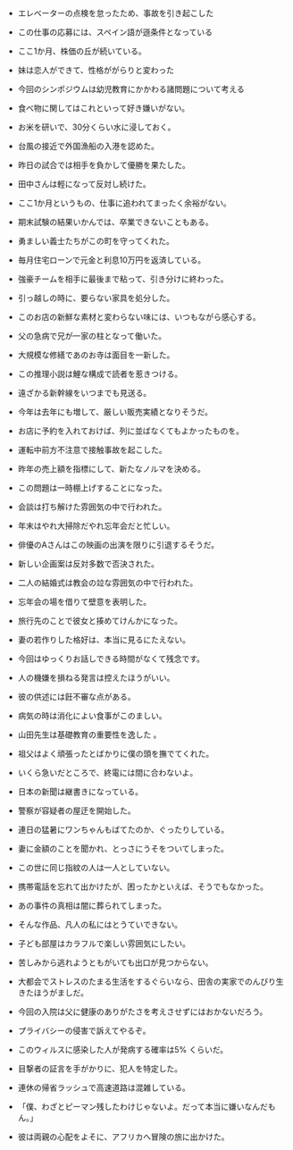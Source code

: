 - エレベーターの点検を怠ったため、事故を引き起こした
- この仕事の応募には、スペイン語が遜条件となっている
- ここ1か月、株価の丘が続いている。
- 妹は恋人ができて、性格ががらりと変わった
- 今回のシンポジウムは幼児教育にかかわる諸問題について考える
- 食べ物に関してはこれといって好き嫌いがない。

- お米を研いで、30分くらい水に浸しておく。
- 台風の接近で外国漁船の入港を認めた。
- 昨日の試合では相手を負かして優勝を果たした。
- 田中さんは輕になって反対し続けた。
- ここ1か月というもの、仕事に追われてまったく余裕がない。
- 期末試験の結果いかんでは、卒業できないこともある。


- 勇ましい義士たちがこの町を守ってくれた。
- 毎月住宅ローンで元金と利息10万円を返済している。
- 強豪チームを相手に最後まで粘って、引き分けに終わった。
- 引っ越しの時に、要らない家具を処分した。
- このお店の新鮮な素材と変わらない味には、いつもながら感心する。

- 父の急病で兄が一家の柱となって働いた。
- 大規模な修繕であのお寺は面目を一新した。
- この推理小説は鯉な構成で読者を惹きつける。
- 遠ざかる新幹線をいつまでも見送る。
- 今年は去年にも増して、厳しい販売実績となりそうだ。
- お店に予約を入れておけば、列に並ばなくてもよかったものを。

- 運転中前方不注意で接触事故を起こした。
- 昨年の売上額を指標にして、新たなノルマを決める。
- この問題は一時棚上げすることになった。
- 会談は打ち解けた雰囲気の中で行われた。
- 年末はやれ大掃除だやれ忘年会だと忙しい。
- 俳優のAさんはこの映画の出演を限りに引退するそうだ。

- 新しい企画案は反対多数で否決された。
- 二人の結婚式は教会の竝な雰囲気の中で行われた。
- 忘年会の場を借りて壁意を表明した。
- 旅行先のことで彼女と揍めてけんかになった。
- 妻の若作りした格好は、本当に見るにたえない。
- 今回はゆっくりお話しできる時間がなくて残念です。

- 人の機嫌を損ねる発言は控えたほうがいい。
- 彼の供述には飪不審な点がある。
- 病気の時は消化によい食事がこのましい。
- 山田先生は基礎教育の重要性を逸した 。
- 祖父はよく頑張ったとばかりに僕の頭を撫でてくれた。
- いくら急いだところで、終電には間に合わないよ。

- 日本の新聞は継書きになっている。
- 警察が容疑者の屋迂を開始した。
- 連日の猛暑にワンちゃんもばてたのか、ぐったりしている。
- 妻に金額のことを聞かれ、とっさにうそをついてしまった。
- この世に同じ指紋の人は一人としていない。
- 携帯電話を忘れて出かけたが、困ったかといえば、そうでもなかった。

- あの事件の真相は闇に葬られてしまった。
- そんな作品、凡人の私にはとうていできない。
- 子ども部屋はカラフルで楽しい雰囲気にしたい。
- 苦しみから逃れようともがいても出口が見つからない。
- 大都会でストレスのたまる生活をするぐらいなら、田舎の実家でのんびり生きたほうがましだ。
- 今回の入院は父に健康のありがたさを考えさせずにはおかないだろう。

- プライバシーの侵害で訴えてやるぞ。
- このウィルスに感染した人が発病する確率は5% くらいだ。
- 目撃者の証言を手がかりに、犯人を特定した。
- 連休の帰省ラッシュで高速道路は混雑している。
- 「僕、わざとピーマン残したわけじゃないよ。だって本当に嫌いなんだもん。」
- 彼は両親の心配をよそに、アフリカへ冒険の旅に出かけた。
